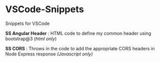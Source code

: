 # VSCode-Snippets

Snippets for VSCode

**SS Angular Header**
  : HTML code to define my common header using bootstrap@3 (*html only*)
  
**SS CORS**
  : Throws in the code to add the appropriate CORS headers in Node Express response *(Javascript only)*
